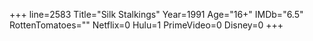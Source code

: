 +++
line=2583
Title="Silk Stalkings"
Year=1991
Age="16+"
IMDb="6.5"
RottenTomatoes=""
Netflix=0
Hulu=1
PrimeVideo=0
Disney=0
+++

